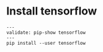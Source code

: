 # Install tensorflow

```shell
---
validate: pip-show tensorflow
---
pip install --user tensorflow
```
